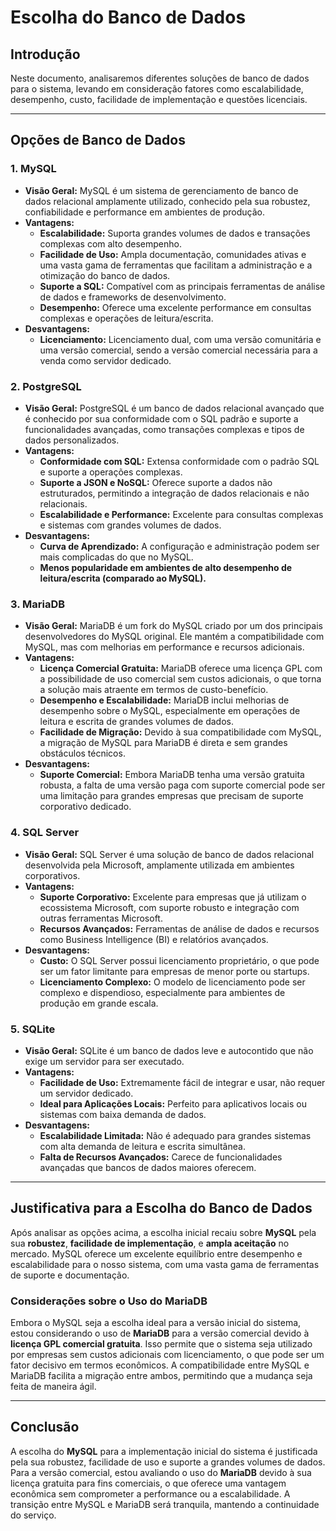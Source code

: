 # Escolha do Banco de Dados

## Introdução

Neste documento, analisaremos diferentes soluções de banco de dados para o sistema, levando em consideração fatores como escalabilidade, desempenho, custo, facilidade de implementação e questões licenciais.

---

## Opções de Banco de Dados

### 1. **MySQL**

- **Visão Geral:** MySQL é um sistema de gerenciamento de banco de dados relacional amplamente utilizado, conhecido pela sua robustez, confiabilidade e performance em ambientes de produção.
- **Vantagens:**
  - **Escalabilidade:** Suporta grandes volumes de dados e transações complexas com alto desempenho.
  - **Facilidade de Uso:** Ampla documentação, comunidades ativas e uma vasta gama de ferramentas que facilitam a administração e a otimização do banco de dados.
  - **Suporte a SQL:** Compatível com as principais ferramentas de análise de dados e frameworks de desenvolvimento.
  - **Desempenho:** Oferece uma excelente performance em consultas complexas e operações de leitura/escrita.
- **Desvantagens:**
  - **Licenciamento:** Licenciamento dual, com uma versão comunitária e uma versão comercial, sendo a versão comercial necessária para a venda como servidor dedicado.

### 2. **PostgreSQL**

- **Visão Geral:** PostgreSQL é um banco de dados relacional avançado que é conhecido por sua conformidade com o SQL padrão e suporte a funcionalidades avançadas, como transações complexas e tipos de dados personalizados.
- **Vantagens:**
  - **Conformidade com SQL:** Extensa conformidade com o padrão SQL e suporte a operações complexas.
  - **Suporte a JSON e NoSQL:** Oferece suporte a dados não estruturados, permitindo a integração de dados relacionais e não relacionais.
  - **Escalabilidade e Performance:** Excelente para consultas complexas e sistemas com grandes volumes de dados.
- **Desvantagens:**
  - **Curva de Aprendizado:** A configuração e administração podem ser mais complicadas do que no MySQL.
  - **Menos popularidade em ambientes de alto desempenho de leitura/escrita (comparado ao MySQL).**

### 3. **MariaDB**

- **Visão Geral:** MariaDB é um fork do MySQL criado por um dos principais desenvolvedores do MySQL original. Ele mantém a compatibilidade com MySQL, mas com melhorias em performance e recursos adicionais.
- **Vantagens:**
  - **Licença Comercial Gratuita:** MariaDB oferece uma licença GPL com a possibilidade de uso comercial sem custos adicionais, o que torna a solução mais atraente em termos de custo-benefício.
  - **Desempenho e Escalabilidade:** MariaDB inclui melhorias de desempenho sobre o MySQL, especialmente em operações de leitura e escrita de grandes volumes de dados.
  - **Facilidade de Migração:** Devido à sua compatibilidade com MySQL, a migração de MySQL para MariaDB é direta e sem grandes obstáculos técnicos.
- **Desvantagens:**
  - **Suporte Comercial:** Embora MariaDB tenha uma versão gratuita robusta, a falta de uma versão paga com suporte comercial pode ser uma limitação para grandes empresas que precisam de suporte corporativo dedicado.

### 4. **SQL Server**

- **Visão Geral:** SQL Server é uma solução de banco de dados relacional desenvolvida pela Microsoft, amplamente utilizada em ambientes corporativos.
- **Vantagens:**
  - **Suporte Corporativo:** Excelente para empresas que já utilizam o ecossistema Microsoft, com suporte robusto e integração com outras ferramentas Microsoft.
  - **Recursos Avançados:** Ferramentas de análise de dados e recursos como Business Intelligence (BI) e relatórios avançados.
- **Desvantagens:**
  - **Custo:** O SQL Server possui licenciamento proprietário, o que pode ser um fator limitante para empresas de menor porte ou startups.
  - **Licenciamento Complexo:** O modelo de licenciamento pode ser complexo e dispendioso, especialmente para ambientes de produção em grande escala.

### 5. **SQLite**

- **Visão Geral:** SQLite é um banco de dados leve e autocontido que não exige um servidor para ser executado.
- **Vantagens:**
  - **Facilidade de Uso:** Extremamente fácil de integrar e usar, não requer um servidor dedicado.
  - **Ideal para Aplicações Locais:** Perfeito para aplicativos locais ou sistemas com baixa demanda de dados.
- **Desvantagens:**
  - **Escalabilidade Limitada:** Não é adequado para grandes sistemas com alta demanda de leitura e escrita simultânea.
  - **Falta de Recursos Avançados:** Carece de funcionalidades avançadas que bancos de dados maiores oferecem.

---

## Justificativa para a Escolha do Banco de Dados

Após analisar as opções acima, a escolha inicial recaiu sobre **MySQL** pela sua **robustez**, **facilidade de implementação**, e **ampla aceitação** no mercado. MySQL oferece um excelente equilíbrio entre desempenho e escalabilidade para o nosso sistema, com uma vasta gama de ferramentas de suporte e documentação.

### Considerações sobre o Uso do MariaDB

Embora o MySQL seja a escolha ideal para a versão inicial do sistema, estou considerando o uso de **MariaDB** para a versão comercial devido à **licença GPL comercial gratuita**. Isso permite que o sistema seja utilizado por empresas sem custos adicionais com licenciamento, o que pode ser um fator decisivo em termos econômicos. A compatibilidade entre MySQL e MariaDB facilita a migração entre ambos, permitindo que a mudança seja feita de maneira ágil.

---

## Conclusão

A escolha do **MySQL** para a implementação inicial do sistema é justificada pela sua robustez, facilidade de uso e suporte a grandes volumes de dados. Para a versão comercial, estou avaliando o uso do **MariaDB** devido à sua licença gratuita para fins comerciais, o que oferece uma vantagem econômica sem comprometer a performance ou a escalabilidade. A transição entre MySQL e MariaDB será tranquila, mantendo a continuidade do serviço.
